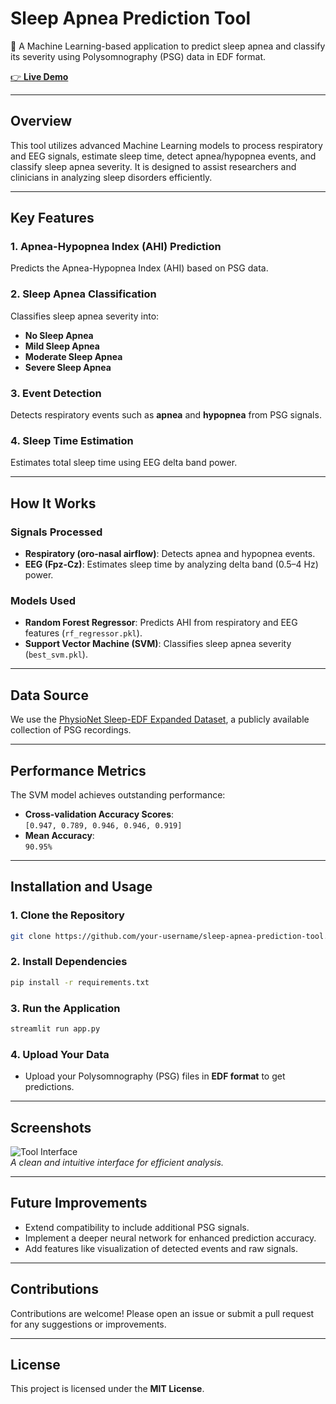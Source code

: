 # **Sleep Apnea Prediction Tool**  
🌙 A Machine Learning-based application to predict sleep apnea and classify its severity using Polysomnography (PSG) data in EDF format.

[👉 **Live Demo**](https://sleep-disorder-ml-project.streamlit.app/)

---

## **Overview**  
This tool utilizes advanced Machine Learning models to process respiratory and EEG signals, estimate sleep time, detect apnea/hypopnea events, and classify sleep apnea severity. It is designed to assist researchers and clinicians in analyzing sleep disorders efficiently.

---

## **Key Features**  

### 1. **Apnea-Hypopnea Index (AHI) Prediction**  
Predicts the Apnea-Hypopnea Index (AHI) based on PSG data.

### 2. **Sleep Apnea Classification**  
Classifies sleep apnea severity into:
- **No Sleep Apnea**  
- **Mild Sleep Apnea**  
- **Moderate Sleep Apnea**  
- **Severe Sleep Apnea**

### 3. **Event Detection**  
Detects respiratory events such as **apnea** and **hypopnea** from PSG signals.

### 4. **Sleep Time Estimation**  
Estimates total sleep time using EEG delta band power.

---

## **How It Works**  

### **Signals Processed**
- **Respiratory (oro-nasal airflow)**: Detects apnea and hypopnea events.  
- **EEG (Fpz-Cz)**: Estimates sleep time by analyzing delta band (0.5–4 Hz) power.

### **Models Used**
- **Random Forest Regressor**: Predicts AHI from respiratory and EEG features (`rf_regressor.pkl`).  
- **Support Vector Machine (SVM)**: Classifies sleep apnea severity (`best_svm.pkl`).  

---

## **Data Source**  
We use the [PhysioNet Sleep-EDF Expanded Dataset](https://physionet.org/content/sleep-edfx/1.0.0/), a publicly available collection of PSG recordings.

---

## **Performance Metrics**  
The SVM model achieves outstanding performance:  

- **Cross-validation Accuracy Scores**:  
  `[0.947, 0.789, 0.946, 0.946, 0.919]`  
- **Mean Accuracy**:  
  `90.95%`

---

## **Installation and Usage**  

### 1. **Clone the Repository**
```bash
git clone https://github.com/your-username/sleep-apnea-prediction-tool.git
```

### 2. **Install Dependencies**
```bash
pip install -r requirements.txt
```

### 3. **Run the Application**
```bash
streamlit run app.py
```

### 4. **Upload Your Data**
- Upload your Polysomnography (PSG) files in **EDF format** to get predictions.

---

## **Screenshots**  
![Tool Interface](screenshot(3).png)  
_A clean and intuitive interface for efficient analysis._

---

## **Future Improvements**
- Extend compatibility to include additional PSG signals.  
- Implement a deeper neural network for enhanced prediction accuracy.  
- Add features like visualization of detected events and raw signals.  

---

## **Contributions**
Contributions are welcome! Please open an issue or submit a pull request for any suggestions or improvements.

---

## **License**  
This project is licensed under the **MIT License**.  

